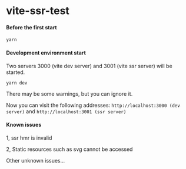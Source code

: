 # vite-ssr-test

#### Before the first start
```
yarn
```

#### Development environment start

Two servers 3000 (vite dev server) and 3001 (vite ssr server) will be started.

```
yarn dev
```
There may be some warnings, but you can ignore it.

Now you can visit the following addresses: `http://localhost:3000 (dev server)` and `http://localhost:3001 (ssr server)`

#### Known issues

1, ssr hmr is invalid

2, Static resources such as svg cannot be accessed

Other unknown issues...